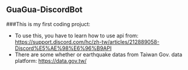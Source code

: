 ## GuaGua-DiscordBot

###This is my first coding projuct:
- To use this, you have to learn how to use api from: https://support.discord.com/hc/zh-tw/articles/212889058-Discord%E5%AE%98%E6%96%B9API
- There are some whether or earthquake datas from Taiwan Gov. data platform: https://data.gov.tw/
